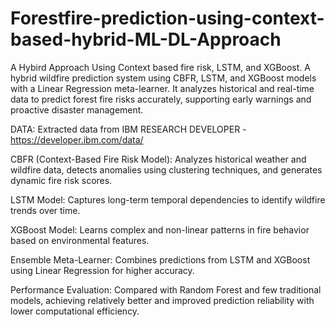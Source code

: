 # Forestfire-prediction-using-context-based-hybrid-ML-DL-Approach

A Hybird Approach Using Context based fire risk, LSTM, and XGBoost. A hybrid wildfire prediction system using CBFR, LSTM, and XGBoost models with a Linear Regression meta-learner. It analyzes historical and real-time data to predict forest fire risks accurately, supporting early warnings and proactive disaster management.

DATA: Extracted data from IBM RESEARCH DEVELOPER - https://developer.ibm.com/data/

CBFR (Context-Based Fire Risk Model): Analyzes historical weather and wildfire data, detects anomalies using clustering techniques, and generates dynamic fire risk scores.

LSTM Model: Captures long-term temporal dependencies to identify wildfire trends over time.

XGBoost Model: Learns complex and non-linear patterns in fire behavior based on environmental features.

Ensemble Meta-Learner: Combines predictions from LSTM and XGBoost using Linear Regression for higher accuracy.

Performance Evaluation: Compared with Random Forest and few traditional models, achieving relatively better and improved prediction reliability with lower computational efficiency.
